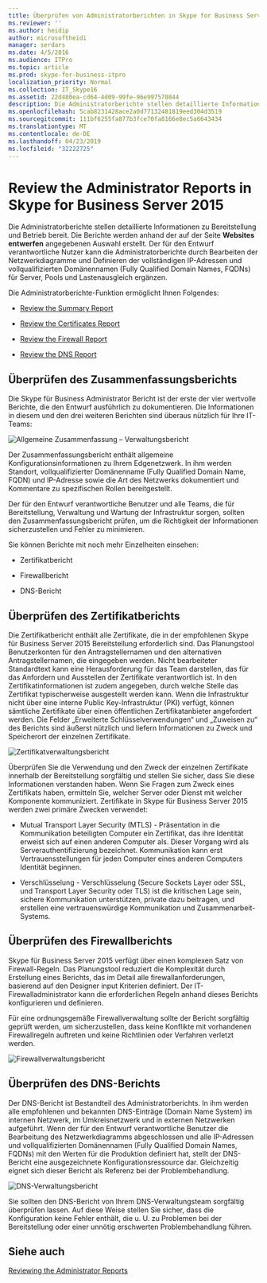 ```yaml
---
title: Überprüfen von Administratorberichten in Skype for Business Server 2015
ms.reviewer: ''
ms.author: heidip
author: microsoftheidi
manager: serdars
ms.date: 4/5/2016
ms.audience: ITPro
ms.topic: article
ms.prod: skype-for-business-itpro
localization_priority: Normal
ms.collection: IT_Skype16
ms.assetid: 22d480ea-cd64-4d09-99fe-96e997570844
description: Die Administratorberichte stellen detaillierte Informationen zu Bereitstellung und Betrieb bereit. Die Berichte werden anhand der auf der Seite Websites entwerfen angegebenen Auswahl erstellt. Der für den Entwurf verantwortliche Nutzer kann die Administratorberichte durch Bearbeiten der Netzwerkdiagramme und Definieren der vollständigen IP-Adressen und vollqualifizierten Domänennamen (Fully Qualified Domain Names, FQDNs) für Server, Pools und Lastenausgleich ergänzen.
ms.openlocfilehash: 5cab8231428ace2a0d77132481819eed304d3519
ms.sourcegitcommit: 111bf6255fa877b3fce70fa8166e8ec5a6643434
ms.translationtype: MT
ms.contentlocale: de-DE
ms.lasthandoff: 04/23/2019
ms.locfileid: "32222725"
---
```

# <a name="review-the-administrator-reports-in-skype-for-business-server-2015"></a>Review the Administrator Reports in Skype for Business Server 2015

Die Administratorberichte stellen detaillierte Informationen zu Bereitstellung und Betrieb bereit. Die Berichte werden anhand der auf der Seite **Websites entwerfen** angegebenen Auswahl erstellt. Der für den Entwurf verantwortliche Nutzer kann die Administratorberichte durch Bearbeiten der Netzwerkdiagramme und Definieren der vollständigen IP-Adressen und vollqualifizierten Domänennamen (Fully Qualified Domain Names, FQDNs) für Server, Pools und Lastenausgleich ergänzen.

Die Administratorberichte-Funktion ermöglicht Ihnen Folgendes:

- [Review the Summary Report](review-the-administrator-reports.md#Summary_report)

- [Review the Certificates Report](review-the-administrator-reports.md#Certificates_Report)

- [Review the Firewall Report](review-the-administrator-reports.md#Firewall_report)

- [Review the DNS Report](review-the-administrator-reports.md#DNS_Report)

## <a name="review-the-summary-report"></a>Überprüfen des Zusammenfassungsberichts
<a name="Summary_report"> </a>

Die Skype für Business Administrator Bericht ist der erste der vier wertvolle Berichte, die den Entwurf ausführlich zu dokumentieren. Die Informationen in diesem und den drei weiteren Berichten sind überaus nützlich für Ihre IT-Teams:

![Allgemeine Zusammenfassung – Verwaltungsbericht](../../media/General_Summary_Report_Admin_Report.png)

Der Zusammenfassungsbericht enthält allgemeine Konfigurationsinformationen zu Ihrem Edgenetzwerk. In ihm werden Standort, vollqualifizierter Domänenname (Fully Qualified Domain Name, FQDN) und IP-Adresse sowie die Art des Netzwerks dokumentiert und Kommentare zu spezifischen Rollen bereitgestellt.

Der für den Entwurf verantwortliche Benutzer und alle Teams, die für Bereitstellung, Verwaltung und Wartung der Infrastruktur sorgen, sollten den Zusammenfassungsbericht prüfen, um die Richtigkeit der Informationen sicherzustellen und Fehler zu minimieren.

Sie können Berichte mit noch mehr Einzelheiten einsehen:

- Zertifikatbericht

- Firewallbericht

- DNS-Bericht

## <a name="review-the-certificates-report"></a>Überprüfen des Zertifikatberichts
<a name="Certificates_Report"> </a>

Die Zertifikatbericht enthält alle Zertifikate, die in der empfohlenen Skype für Business Server 2015 Bereitstellung erforderlich sind. Das Planungstool Benutzerkonten für den Antragstellernamen und den alternativen Antragstellernamen, die eingegeben werden. Nicht bearbeiteter Standardtext kann eine Herausforderung für das Team darstellen, das für das Anfordern und Ausstellen der Zertifikate verantwortlich ist. In den Zertifikatinformationen ist zudem angegeben, durch welche Stelle das Zertifikat typischerweise ausgestellt werden kann. Wenn die Infrastruktur nicht über eine interne Public Key-Infrastruktur (PKI) verfügt, können sämtliche Zertifikate über einen öffentlichen Zertifikatanbieter angefordert werden. Die Felder „Erweiterte Schlüsselverwendungen“ und „Zuweisen zu“ des Berichts sind äußerst nützlich und liefern Informationen zu Zweck und Speicherort der einzelnen Zertifikate.

![Zertifikatverwaltungsbericht](../../media/Certificates_Report_Admin_Report.png)

Überprüfen Sie die Verwendung und den Zweck der einzelnen Zertifikate innerhalb der Bereitstellung sorgfältig und stellen Sie sicher, dass Sie diese Informationen verstanden haben. Wenn Sie Fragen zum Zweck eines Zertifikats haben, ermitteln Sie, welcher Server oder Dienst mit welcher Komponente kommuniziert. Zertifikate in Skype für Business Server 2015 werden zwei primäre Zwecken verwendet:

- Mutual Transport Layer Security (MTLS) - Präsentation in die Kommunikation beteiligten Computer ein Zertifikat, das ihre Identität erweist sich auf einen anderen Computer als. Dieser Vorgang wird als Serverauthentifizierung bezeichnet. Kommunikation kann erst Vertrauensstellungen für jeden Computer eines anderen Computers Identität beginnen.

- Verschlüsselung - Verschlüsselung (Secure Sockets Layer oder SSL, und Transport Layer Security oder TLS) ist die kritischen Lage sein, sichere Kommunikation unterstützen, private dazu beitragen, und erstellen eine vertrauenswürdige Kommunikation und Zusammenarbeit-Systems.

## <a name="review-the-firewall-report"></a>Überprüfen des Firewallberichts
<a name="Firewall_report"> </a>

Skype für Business Server 2015 verfügt über einen komplexen Satz von Firewall-Regeln. Das Planungstool reduziert die Komplexität durch Erstellung eines Berichts, das im Detail alle firewallanforderungen, basierend auf den Designer input Kriterien definiert. Der IT-Firewalladministrator kann die erforderlichen Regeln anhand dieses Berichts konfigurieren und definieren.

Für eine ordnungsgemäße Firewallverwaltung sollte der Bericht sorgfältig geprüft werden, um sicherzustellen, dass keine Konflikte mit vorhandenen Firewallregeln auftreten und keine Richtlinien oder Verfahren verletzt werden.

![Firewallverwaltungsbericht](../../media/Firewall_Report_Admin_Report.png)

## <a name="review-the-dns-report"></a>Überprüfen des DNS-Berichts
<a name="DNS_Report"> </a>

Der DNS-Bericht ist Bestandteil des Administratorberichts. In ihm werden alle empfohlenen und bekannten DNS-Einträge (Domain Name System) im internen Netzwerk, im Umkreisnetzwerk und in externen Netzwerken aufgeführt. Wenn der für den Entwurf verantwortliche Benutzer die Bearbeitung des Netzwerkdiagramms abgeschlossen und alle IP-Adressen und vollqualifizierten Domänennamen (Fully Qualified Domain Names, FQDNs) mit den Werten für die Produktion definiert hat, stellt der DNS-Bericht eine ausgezeichnete Konfigurationsressource dar. Gleichzeitig eignet sich dieser Bericht als Referenz bei der Problembehandlung.

![DNS-Verwaltungsbericht](../../media/DNS_Report_Admin_Report.png)

Sie sollten den DNS-Bericht von Ihrem DNS-Verwaltungsteam sorgfältig überprüfen lassen. Auf diese Weise stellen Sie sicher, dass die Konfiguration keine Fehler enthält, die u. U. zu Problemen bei der Bereitstellung oder einer unnötig erschwerten Problembehandlung führen.

## <a name="see-also"></a>Siehe auch
<a name="DNS_Report"> </a>

[Reviewing the Administrator Reports](https://technet.microsoft.com/library/1dee56a9-a033-4201-9765-e3469bd7d3e3.aspx)
